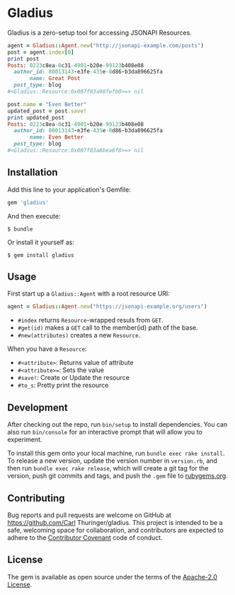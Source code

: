 # Gladius

Gladius is a zero-setup tool for accessing JSONAPI Resources.

```ruby
agent = Gladius::Agent.new("http://jsonapi-example.com/posts")
post = agent.index[0]
print post
Posts: 0223c8ea-0c31-4901-b20e-99123b408e08
  author_id: 80013143-e3fe-435e-8d86-b3da896625fa
       name: Great Post
  post_type: blog
#<Gladius::Resource:0x007f83a98fefb0>=> nil

post.name = "Even Better"
updated_post = post.save!
print updated_post
Posts: 0223c8ea-0c31-4901-b20e-99123b408e08
  author_id: 80013143-e3fe-435e-8d86-b3da896625fa
       name: Even Better
  post_type: blog
#<Gladius::Resource:0x007f83a8bea6f8>=> nil
```

## Installation

Add this line to your application's Gemfile:

```ruby
gem 'gladius'
```

And then execute:

    $ bundle

Or install it yourself as:

    $ gem install gladius

## Usage

First start up a `Gladius::Agent` with a root resource URI:

```ruby
agent = Gladius::Agent.new("https://jsonapi-example.org/users")
```

* `#index` returns `Resource`-wrapped resuls from `GET`.
* `#get(id)` makes a `GET` call to the member(id) path of the base.
* `#new(attributes)` creates a new `Resource`.

When you have a `Resource`:

* `#<attribute>`: Returns value of attribute
* `#<attribute>=`: Sets the value
* `#save!`: Create or Update the resource
* `#to_s`: Pretty print the resource

## Development

After checking out the repo, run `bin/setup` to install dependencies. You can also run `bin/console` for an interactive prompt that will allow you to experiment.

To install this gem onto your local machine, run `bundle exec rake install`. To release a new version, update the version number in `version.rb`, and then run `bundle exec rake release`, which will create a git tag for the version, push git commits and tags, and push the `.gem` file to [rubygems.org](https://rubygems.org).

## Contributing

Bug reports and pull requests are welcome on GitHub at https://github.com/Carl Thuringer/gladius. This project is intended to be a safe, welcoming space for collaboration, and contributors are expected to adhere to the [Contributor Covenant](http://contributor-covenant.org) code of conduct.


## License

The gem is available as open source under the terms of the [Apache-2.0 License](https://www.apache.org/licenses/LICENSE-2.0).

